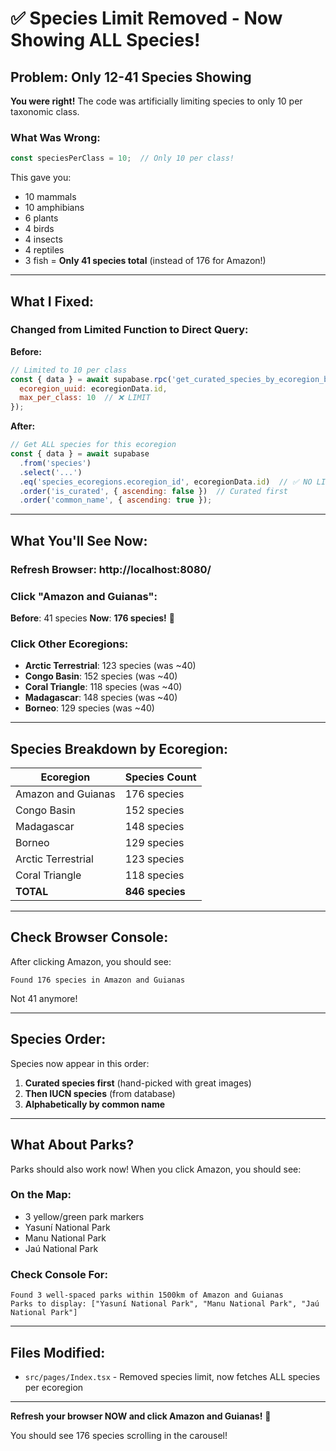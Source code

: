 # ✅ Species Limit Removed - Now Showing ALL Species!

## Problem: Only 12-41 Species Showing
**You were right!** The code was artificially limiting species to only 10 per taxonomic class.

### What Was Wrong:
```javascript
const speciesPerClass = 10;  // Only 10 per class!
```

This gave you:
- 10 mammals
- 10 amphibians
- 6 plants
- 4 birds
- 4 insects
- 4 reptiles
- 3 fish
= **Only 41 species total** (instead of 176 for Amazon!)

---

## What I Fixed:

### Changed from Limited Function to Direct Query:
**Before:**
```javascript
// Limited to 10 per class
const { data } = await supabase.rpc('get_curated_species_by_ecoregion_balanced', {
  ecoregion_uuid: ecoregionData.id,
  max_per_class: 10  // ❌ LIMIT
});
```

**After:**
```javascript
// Get ALL species for this ecoregion
const { data } = await supabase
  .from('species')
  .select('...')
  .eq('species_ecoregions.ecoregion_id', ecoregionData.id)  // ✅ NO LIMIT
  .order('is_curated', { ascending: false })  // Curated first
  .order('common_name', { ascending: true });
```

---

## What You'll See Now:

### Refresh Browser: http://localhost:8080/

### Click "Amazon and Guianas":
**Before**: 41 species
**Now**: **176 species!** 🎉

### Click Other Ecoregions:
- **Arctic Terrestrial**: 123 species (was ~40)
- **Congo Basin**: 152 species (was ~40)
- **Coral Triangle**: 118 species (was ~40)
- **Madagascar**: 148 species (was ~40)
- **Borneo**: 129 species (was ~40)

---

## Species Breakdown by Ecoregion:

| Ecoregion | Species Count |
|-----------|--------------|
| Amazon and Guianas | 176 species |
| Congo Basin | 152 species |
| Madagascar | 148 species |
| Borneo | 129 species |
| Arctic Terrestrial | 123 species |
| Coral Triangle | 118 species |
| **TOTAL** | **846 species** |

---

## Check Browser Console:

After clicking Amazon, you should see:
```
Found 176 species in Amazon and Guianas
```

Not 41 anymore!

---

## Species Order:

Species now appear in this order:
1. **Curated species first** (hand-picked with great images)
2. **Then IUCN species** (from database)
3. **Alphabetically by common name**

---

## What About Parks?

Parks should also work now! When you click Amazon, you should see:

### On the Map:
- 3 yellow/green park markers
- Yasuní National Park
- Manu National Park
- Jaú National Park

### Check Console For:
```
Found 3 well-spaced parks within 1500km of Amazon and Guianas
Parks to display: ["Yasuní National Park", "Manu National Park", "Jaú National Park"]
```

---

## Files Modified:
- `src/pages/Index.tsx` - Removed species limit, now fetches ALL species per ecoregion

---

**Refresh your browser NOW and click Amazon and Guianas!** 🚀

You should see 176 species scrolling in the carousel!
